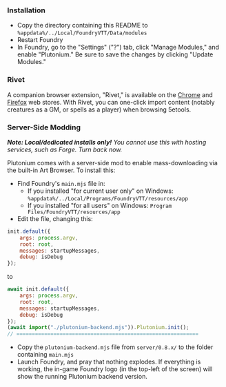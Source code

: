 ### Installation

- Copy the directory containing this README to `%appdata%/../Local/FoundryVTT/Data/modules`
- Restart Foundry
- In Foundry, go to the "Settings" ("?") tab, click "Manage Modules," and enable "Plutonium." Be sure to save the changes by clicking "Update Modules."

### Rivet

A companion browser extension, "Rivet," is available on the [Chrome](https://chrome.google.com/webstore/detail/rivet/igmilfmbmkmpkjjgoabaagaoohhhbjde) and [Firefox](https://addons.mozilla.org/en-GB/firefox/addon/rivet/) web stores. With Rivet, you can one-click import content (notably creatures as a GM, or spells as a player) when browsing 5etools.

### Server-Side Modding

_**Note: Local/dedicated installs only!** You cannot use this with hosting services, such as Forge. Turn back now._

Plutonium comes with a server-side mod to enable mass-downloading via the built-in Art Browser. To install this:

- Find Foundry's `main.mjs` file in:
   - If you installed "for current user only" on Windows: `%appdata%/../Local/Programs/FoundryVTT/resources/app`
   - If you installed "for all users" on Windows: `Program Files/FoundryVTT/resources/app`
- Edit the file, changing this:
```js
init.default({
	args: process.argv,
	root: root,
	messages: startupMessages,
	debug: isDebug
});
```

to

```js
await init.default({
	args: process.argv,
	root: root,
	messages: startupMessages,
	debug: isDebug
});
(await import("./plutonium-backend.mjs")).Plutonium.init();
// ===========================================================
```
- Copy the `plutonium-backend.mjs` file from `server/0.8.x/` to the folder containing `main.mjs`
- Launch Foundry, and pray that nothing explodes. If everything is working, the in-game Foundry logo (in the top-left of the screen) will show the running Plutonium backend version.
